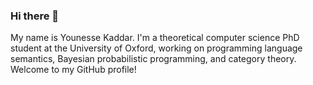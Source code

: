 ### Hi there 👋

My name is Younesse Kaddar. I'm a theoretical computer science PhD student at the University of Oxford, working on programming language semantics, Bayesian probabilistic programming, and category theory. 
Welcome to my GitHub profile! 

<!--
**youqad/youqad** is a ✨ _special_ ✨ repository because its `README.md` (this file) appears on your GitHub profile.

Here are some ideas to get you started:

- 🔭 I’m currently working on ...
- 🌱 I’m currently learning ...
- 👯 I’m looking to collaborate on ...
- 🤔 I’m looking for help with ...
- 💬 Ask me about ...
- 📫 How to reach me: ...
- 😄 Pronouns: ...
- ⚡ Fun fact: ...
-->
